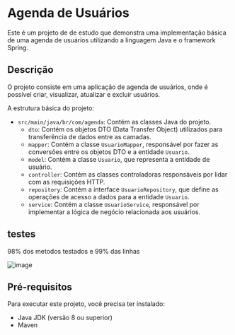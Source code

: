 # Agenda de Usuários

Este é um projeto de de estudo que demonstra uma implementação básica de uma agenda de usuários utilizando a linguagem Java e o framework Spring.

## Descrição

O projeto consiste em uma aplicação de agenda de usuários, onde é possível criar, visualizar, atualizar e excluir usuários.

A estrutura básica do projeto:

- `src/main/java/br/com/agenda`: Contém as classes Java do projeto.
    - `dto`: Contém os objetos DTO (Data Transfer Object) utilizados para transferência de dados entre as camadas.
    - `mapper`: Contém a classe `UsuarioMapper`, responsável por fazer as conversões entre os objetos DTO e a entidade `Usuario`.
    - `model`: Contém a classe `Usuario`, que representa a entidade de usuário.
    - `controller`: Contém as classes controladoras responsáveis por lidar com as requisições HTTP.
    - `repository`: Contém a interface `UsuarioRepository`, que define as operações de acesso a dados para a entidade `Usuario`.
    - `service`: Contém a classe `UsuarioService`, responsável por implementar a lógica de negócio relacionada aos usuários.

## testes  
98% dos metodos testados e 99% das linhas 

  ![image](https://github.com/reduPKR/agenda_springboot/assets/56879793/3fb5d360-d2a5-4218-8043-1ac368d43266)  

## Pré-requisitos

Para executar este projeto, você precisa ter instalado:

- Java JDK (versão 8 ou superior)
- Maven
